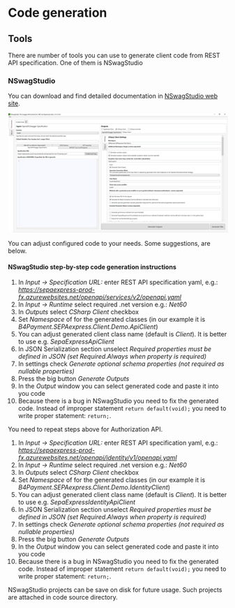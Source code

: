# Code generation

## Tools

There are number of tools you can use to generate client code from REST API specification. One of them is NSwagStudio

### NSwagStudio

You can download and find detailed documentation in [NSwagStudio web site](https://github.com/RicoSuter/NSwag/wiki/NSwagStudio).

![NSwagStudio](Images/NSwagStudio.png)

You can adjust configured code to your needs. Some suggestions, are below.

#### NSwagStudio step-by-step code generation instructions

1. In *Input -> Specification URL:* enter REST API specification yaml, e.g.:
   *<https://sepaexpress-prod-fx.azurewebsites.net/openapi/services/v2/openapi.yaml>*
1. In *Input -> Runtime* select required .net version e.g.: *Net60*
1. In *Outputs* select *CSharp Client* checkbox
1. Set *Namespace* of for the generated classes (in our example it is *B4Payment.SEPAexpress.Client.Demo.ApiClient*)
1. You can adjust generated client class name (default is *Client*). It is better to use e.g. *SepaExpressApiClient*
1. In JSON Serialization section unselect *Required properties must be defined in JSON (set Required.Always when property is required)*
1. In settings check *Generate optional schema properties (not required as nullable properties)*
1. Press the big button *Generate Outputs*
1. In the *Output* window you can select generated code and paste it into you code
1. Because there is a bug in NSwagStudio you need to fix the generated code.    Instead of improper statement ```return default(void);``` you need to write proper statement: ```return;```.

You need to repeat steps above for Authorization API.

1. In *Input -> Specification URL:* enter REST API specification yaml, e.g.:
   *<https://sepaexpress-prod-fx.azurewebsites.net/openapi/identity/v1/openapi.yaml>*
1. In *Input -> Runtime* select required .net version e.g.: *Net60*
1. In *Outputs* select *CSharp Client* checkbox
1. Set *Namespace* of for the generated classes (in our example it is *B4Payment.SEPAexpress.Client.Demo.IdentityClient*)
1. You can adjust generated client class name (default is *Client*). It is better to use e.g. *SepaExpressIdentityApiClient*
1. In JSON Serialization section unselect *Required properties must be defined in JSON (set Required.Always when property is required)*
1. In settings check *Generate optional schema properties (not required as nullable properties)*
1. Press the big button *Generate Outputs*
1. In the *Output* window you can select generated code and paste it into you code
1. Because there is a bug in NSwagStudio you need to fix the generated code.    Instead of improper statement ```return default(void);``` you need to write proper statement: ```return;```.

NSwagStudio projects can be save on disk for future usage. Such projects are attached in code source directory.
